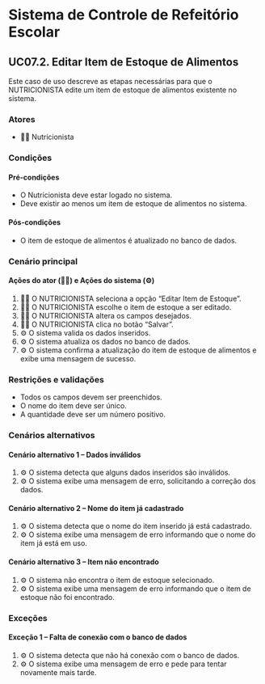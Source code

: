 # Sistema de Controle de Refeitório Escolar

## UC07.2. Editar Item de Estoque de Alimentos

Este caso de uso descreve as etapas necessárias para que o NUTRICIONISTA edite um item de estoque de alimentos existente no sistema.

### Atores
- 👩‍🍳 Nutricionista

### Condições
#### Pré-condições
- O Nutricionista deve estar logado no sistema.
- Deve existir ao menos um item de estoque de alimentos no sistema.

#### Pós-condições
- O item de estoque de alimentos é atualizado no banco de dados.

### Cenário principal
#### Ações do ator (👩‍🍳) e Ações do sistema (⚙️)
1. 👩‍🍳 O NUTRICIONISTA seleciona a opção “Editar Item de Estoque”.
2. 👩‍🍳 O NUTRICIONISTA escolhe o item de estoque a ser editado.
3. 👩‍🍳 O NUTRICIONISTA altera os campos desejados.
4. 👩‍🍳 O NUTRICIONISTA clica no botão “Salvar”.
5. ⚙️ O sistema valida os dados inseridos.
6. ⚙️ O sistema atualiza os dados no banco de dados.
7. ⚙️ O sistema confirma a atualização do item de estoque de alimentos e exibe uma mensagem de sucesso.

### Restrições e validações
- Todos os campos devem ser preenchidos.
- O nome do item deve ser único.
- A quantidade deve ser um número positivo.

### Cenários alternativos
#### Cenário alternativo 1 – Dados inválidos
1. ⚙️ O sistema detecta que alguns dados inseridos são inválidos.
2. ⚙️ O sistema exibe uma mensagem de erro, solicitando a correção dos dados.

#### Cenário alternativo 2 – Nome do item já cadastrado
1. ⚙️ O sistema detecta que o nome do item inserido já está cadastrado.
2. ⚙️ O sistema exibe uma mensagem de erro informando que o nome do item já está em uso.

#### Cenário alternativo 3 – Item não encontrado
1. ⚙️ O sistema não encontra o item de estoque selecionado.
2. ⚙️ O sistema exibe uma mensagem de erro informando que o item de estoque não foi encontrado.

### Exceções
#### Exceção 1 – Falta de conexão com o banco de dados
1. ⚙️ O sistema detecta que não há conexão com o banco de dados.
2. ⚙️ O sistema exibe uma mensagem de erro e pede para tentar novamente mais tarde.
